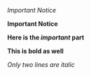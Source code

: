*Important Notice*

**Important Notice**

**Here is the _important_ part**

__This is bold as well__

_Only two lines are italic_
